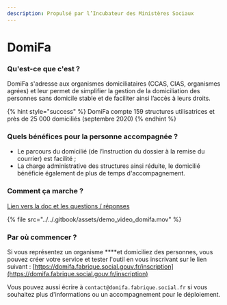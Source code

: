 ```yaml
---
description: Propulsé par l’Incubateur des Ministères Sociaux
---
```


# DomiFa

### Qu'est-ce que c'est ?

DomiFa s'adresse aux organismes domiciliataires \(CCAS, CIAS, organismes agrées\) et leur permet de simplifier la gestion de la domiciliation des personnes sans domicile stable et de faciliter ainsi l’accès à leurs droits.

{% hint style="success" %}
DomiFa compte 159 structures utilisatrices et près de 25 000 domiciliés \(septembre 2020\)
{% endhint %}

### Quels bénéfices pour la personne accompagnée ? 

* Le parcours du domicilié \(de l’instruction du dossier à la remise du courrier\) est facilité ;
* La charge administrative des structures ainsi réduite, le domicilié bénéficie également de plus de temps d'accompagnement. 

### Comment ça marche ?

[Lien vers la doc et les questions / réponses ](https://domifa.fabrique.social.gouv.fr/faq)

{% file src="../../.gitbook/assets/demo\_video\_domifa.mov" %}

### Par où commencer ? 

Si vous représentez un organisme ****et domiciliez des personnes, vous pouvez créer votre service et tester l'outil en vous inscrivant sur le lien suivant : [https://domifa.fabrique.social.gouv.fr/inscription](https://domifa.fabrique.social.gouv.fr/inscription) 

Vous pouvez aussi écrire à `contact@domifa.fabrique.social.fr` si vous souhaitez plus d'informations ou un accompagnement pour le déploiement.

